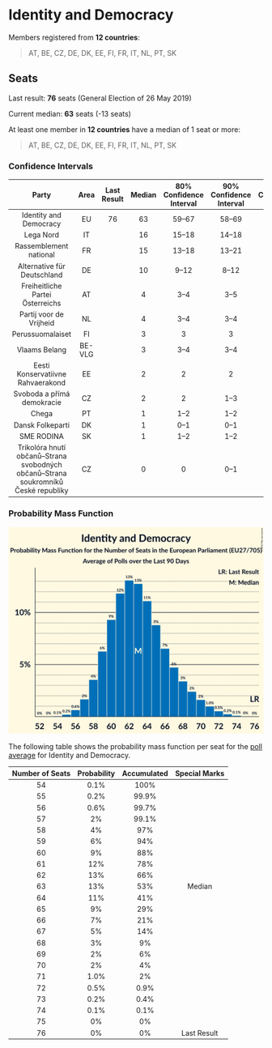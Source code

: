 # Identity and Democracy

Members registered from **12 countries**:

> AT, BE, CZ, DE, DK, EE, FI, FR, IT, NL, PT, SK

## Seats

Last result: **76** seats (General Election of 26 May 2019)

Current median: **63** seats (-13 seats)

At least one member in **12 countries** have a median of 1 seat or more:

> AT, BE, CZ, DE, DK, EE, FI, FR, IT, NL, PT, SK

### Confidence Intervals

| Party | Area | Last Result | Median | 80% Confidence Interval | 90% Confidence Interval | 95% Confidence Interval | 99% Confidence Interval |
|:-----:|:----:|:-----------:|:------:|:-----------------------:|:-----------------------:|:-----------------------:|:-----------------------:|
| Identity and Democracy | EU | 76 | 63 | 59–67 | 58–69 | 57–70 | 56–72 |
| Lega Nord | IT | | 16 | 15–18 | 14–18 | 14–19 | 13–20 |
| Rassemblement national | FR | | 15 | 13–18 | 13–21 | 13–21 | 12–21 |
| Alternative für Deutschland | DE | | 10 | 9–12 | 8–12 | 8–13 | 8–13 |
| Freiheitliche Partei Österreichs | AT | | 4 | 3–4 | 3–5 | 3–5 | 3–5 |
| Partij voor de Vrijheid | NL | | 4 | 3–4 | 3–4 | 3–5 | 3–5 |
| Perussuomalaiset | FI | | 3 | 3 | 3 | 3 | 2–4 |
| Vlaams Belang | BE-VLG | | 3 | 3–4 | 3–4 | 3–4 | 3–4 |
| Eesti Konservatiivne Rahvaerakond | EE | | 2 | 2 | 2 | 1–2 | 1–2 |
| Svoboda a přímá demokracie | CZ | | 2 | 2 | 1–3 | 1–3 | 1–3 |
| Chega | PT | | 1 | 1–2 | 1–2 | 1–2 | 1–2 |
| Dansk Folkeparti | DK | | 1 | 0–1 | 0–1 | 0–1 | 0–1 |
| SME RODINA | SK | | 1 | 1–2 | 1–2 | 1–2 | 0–2 |
| Trikolóra hnutí občanů–Strana svobodných občanů–Strana soukromníků České republiky | CZ | | 0 | 0 | 0–1 | 0–1 | 0–1 |

### Probability Mass Function

![Graph with seats probability mass function not yet produced](average-2022-01-31-seats-pmf-identityanddemocracy.png "Seats Probability Mass Function")

The following table shows the probability mass function per seat for the [poll average](average-2022-01-31.html) for Identity and Democracy.

| Number of Seats | Probability | Accumulated | Special Marks |
|:---------------:|:-----------:|:-----------:|:-------------:|
| 54 | 0.1% | 100% |  |
| 55 | 0.2% | 99.9% |  |
| 56 | 0.6% | 99.7% |  |
| 57 | 2% | 99.1% |  |
| 58 | 4% | 97% |  |
| 59 | 6% | 94% |  |
| 60 | 9% | 88% |  |
| 61 | 12% | 78% |  |
| 62 | 13% | 66% |  |
| 63 | 13% | 53% | Median |
| 64 | 11% | 41% |  |
| 65 | 9% | 29% |  |
| 66 | 7% | 21% |  |
| 67 | 5% | 14% |  |
| 68 | 3% | 9% |  |
| 69 | 2% | 6% |  |
| 70 | 2% | 4% |  |
| 71 | 1.0% | 2% |  |
| 72 | 0.5% | 0.9% |  |
| 73 | 0.2% | 0.4% |  |
| 74 | 0.1% | 0.1% |  |
| 75 | 0% | 0% |  |
| 76 | 0% | 0% | Last Result |


